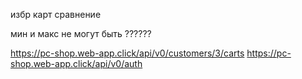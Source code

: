 <!-- получаемые аттрибуты с товара в массив без запятых  -->

избр карт сравнение

<!-- нормалайз в отдельный файл и в апишку -->

<!-- при поиске сбрасывать страницу -->
<!-- при цене тоже самое -->
<!-- и при фильтрах -->
<!-- и вообще всегда когда меняется количество страниц -->
<!-- обьект в объекте computed... -->
<!-- при поиске -->

мин и макс не могут быть ??????


https://pc-shop.web-app.click/api/v0/customers/3/carts
https://pc-shop.web-app.click/api/v0/auth

<!-- кривовато рендер оф - офи -->
<!-- расположить аттрибуты в порядке а-я -->
<!-- исправить новоизобретенный массив -->
